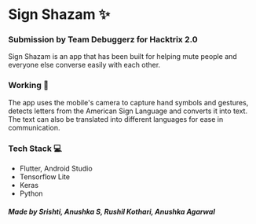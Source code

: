 # Sign Shazam &#x2728;

### Submission by Team Debuggerz for Hacktrix 2.0
Sign Shazam is an app that has been built for helping mute people and everyone else converse easily with each other.

### Working &#129470;

The app uses the mobile's camera to capture hand symbols and gestures, detects letters from the American Sign Language and converts it into text.
The text can also be translated into different languages for ease in communication.

### Tech Stack &#128187;

- Flutter, Android Studio
- Tensorflow Lite
- Keras
- Python

##### Made by Srishti, Anushka S, Rushil Kothari, Anushka Agarwal
